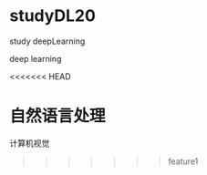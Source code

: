 # studyDL20
study deepLearning

deep learning

<<<<<<< HEAD


自然语言处理
=======
计算机视觉
>>>>>>> feature1
